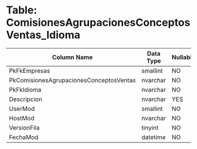 # Table: ComisionesAgrupacionesConceptosVentas_Idioma

| Column Name | Data Type | Nullable |
|-------------|-----------|----------|
| PkFkEmpresas | smallint | NO |
| PkComisionesAgrupacionesConceptosVentas | nvarchar | NO |
| PkFkIdioma | nvarchar | NO |
| Descripcion | nvarchar | YES |
| UserMod | smallint | NO |
| HostMod | nvarchar | NO |
| VersionFila | tinyint | NO |
| FechaMod | datetime | NO |
